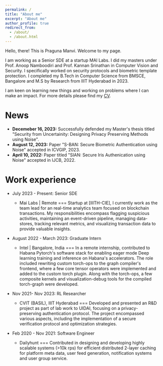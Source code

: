 ```yaml
---
permalink: /
title: "About me"
excerpt: "About me"
author_profile: true
redirect_from: 
  - /about/
  - /about.html
---
```

Hello, there!
This is Praguna Manvi.
Welcome to my page.

I am working as a Senior SDE at a startup MAI Labs. I did my masters under Prof. Anoop Namboodiri and Prof. Kannan Srinathan in Computer Vision and Security. I specifically worked on security protocols and biometric template protection. I completed my B.Tech in Computer Science from BMSCE, Bangalore and M.S by Research from IIIT Hyderabad in 2023. 

I am keen on learning new things and working on problems where I can make an impact. For more details please find my [CV](https://praguna.github.io/CV/).

News
======

- **Decemeber 16, 2023:** Successfully defended my Master's thesis titled "Security from Uncertainity: Designing Privacy Preserving Methods using Noise".
- **August 12, 2023:** Paper "S-BAN: Secure Biometric Authentication using Noise" accepted in ICVGIP, 2023.
- **April 10, 2022:**  Paper titled "SIAN: Secure Iris Authenication using Noise" accepted in IJCB, 2022.
  

Work experience
======
* July 2023 - Present: Senior SDE
   * Mai Labs | Remote
===
 Startup at [IIITH-CIE], I currently work as the team lead for an real-time analytics team focused on blockchain transactions. My responsibilities encompass flagging suspicious activities, maintaining an event-driven pipeline, managing data-stores, tracking relevant metrics, and visualizing transaction data to provide valuable insights.

* August 2022 - March 2023: Graduate Intern 
  * Intel | Bangalore, India
===
In a remote internship, contributed to Habana Pytorch's software stack for enabling eager mode Deep learning training and inference on Habana's accelerators. The role included rewriting custom torch-ops to the graph compiler's frontend, where a few core tensor operators were implemented and added to the custom torch plugin. Along with the torch-ops, a few composite kernels and visualization-debug tools for the compiled torch-graph were developed.


* Nov 2021- Nov 2023: RL Researcher
  * CVIT (BASIL), IIIT Hyderabad
===
Developed and presented an R&D project as part of lab work to UIDAI, focusing on a
privacy-preserving authentication protocol. The project encompassed various aspects,
including the implementation of a secure verification protocol and optimization strategies.


* Feb 2020 - Nov 2021: Software Engineer
  * Dailyhunt
===
Contributed in designing and developing highly scalable systems (>10k rps) for efficient distributed 2-layer caching for platform meta data, user feed generation, notification systems and user group service.